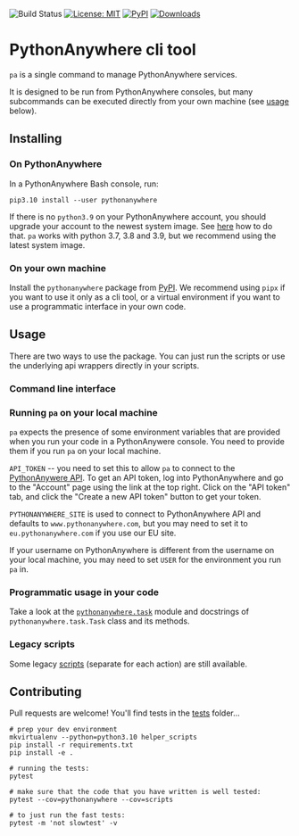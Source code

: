 ![Build Status](https://github.com/pythonanywhere/helper_scripts/actions/workflows/tests.yaml/badge.svg)
[![License: MIT](https://img.shields.io/badge/License-MIT-yellow.svg)](https://opensource.org/licenses/MIT)
[![PyPI](https://img.shields.io/pypi/v/pythonanywhere)](https://pypi.org/project/pythonanywhere/)
[![Downloads](https://pepy.tech/badge/pythonanywhere)](https://pepy.tech/project/pythonanywhere)

# PythonAnywhere cli tool

`pa` is a single command to manage PythonAnywhere services. 

It is designed to be run from PythonAnywhere consoles, but many subcommands can be executed directly 
from your own machine (see [usage](#Usage) below). 

## Installing
### On PythonAnywhere
In a PythonAnywhere Bash console, run: 

    pip3.10 install --user pythonanywhere

If there is no `python3.9` on your PythonAnywhere account, 
you should upgrade your account to the newest system image.
See [here](https://help.pythonanywhere.com/pages/ChangingSystemImage) how to do that.
`pa` works with python 3.7, 3.8 and 3.9, but we recommend using the latest system image.

### On your own machine
Install the `pythonanywhere` package from [PyPI](https://pypi.org/project/pythonanywhere/). 
We recommend using `pipx` if you want to use it only as a cli tool, or a virtual environment 
if you want to use a programmatic interface in your own code.

## Usage

There are two ways to use the package. You can just run the scripts or use the underlying api wrappers directly in your scripts.

### Command line interface

### Running `pa` on your local machine

`pa` expects the presence of some environment variables that are provided when you run your code in a PythonAnywere console.
You need to provide them if you run `pa` on your local machine.

`API_TOKEN` -- you need to set this to allow `pa` to connect to the [PythonAnywere API](https://help.pythonanywhere.com/pages/API). 
To get an API token, log into PythonAnywhere and go to the "Account" page using the link at the top right. 
Click on the "API token" tab, and click the "Create a new API token" button to get your token.

`PYTHONANYWHERE_SITE` is used to connect to PythonAnywhere API and defaults to `www.pythonanywhere.com`, 
but you may need to set it to `eu.pythonanywhere.com` if you use our EU site.   

If your username on PythonAnywhere is different from the username on your local machine, 
you may need to set `USER` for the environment you run `pa` in.   

### Programmatic usage in your code

Take a look at the [`pythonanywhere.task`](https://github.com/pythonanywhere/helper_scripts/blob/master/pythonanywhere/task.py) 
module and docstrings of `pythonanywhere.task.Task` class and its methods.   

### Legacy scripts

Some legacy [scripts](https://github.com/pythonanywhere/helper_scripts/blob/master/legacy.md) (separate for each action) are still available.

## Contributing

Pull requests are welcome!  You'll find tests in the [tests](https://github.com/pythonanywhere/helper_scripts/blob/master/tests) folder...

    # prep your dev environment
    mkvirtualenv --python=python3.10 helper_scripts
    pip install -r requirements.txt
    pip install -e .

    # running the tests:
    pytest

    # make sure that the code that you have written is well tested:
    pytest --cov=pythonanywhere --cov=scripts

    # to just run the fast tests:
    pytest -m 'not slowtest' -v

